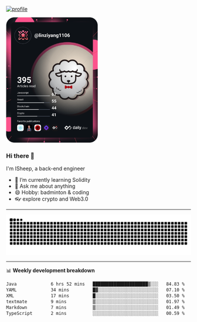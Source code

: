 [![profile](https://user-images.githubusercontent.com/54968314/208005045-e4b42f3b-833d-4242-bfcc-e764865553a2.svg)](https://www.calligrapher.ai/)

<a href="https://app.daily.dev/linziyang1106"><img src="/devcard.png" width="250" alt="ISheep's Dev Card"/></a>

### Hi there 🐏

I'm ISheep, a back-end engineer

- 🔭 I’m currently learning Solidity
- 💬 Ask me about anything
- 😄 Hobby: badminton & coding
- 👓 explore crypto and Web3.0

-------

![](https://raw.githubusercontent.com/ISheepp/ISheepp/output/github-contribution-grid-snake.svg)

-------

📊 **Weekly development breakdown**
<!--START_SECTION:waka-->

```text
Java             6 hrs 52 mins   █████████████████████▒░░░   84.83 %
YAML             34 mins         █▓░░░░░░░░░░░░░░░░░░░░░░░   07.10 %
XML              17 mins         █░░░░░░░░░░░░░░░░░░░░░░░░   03.50 %
textmate         9 mins          ▒░░░░░░░░░░░░░░░░░░░░░░░░   01.97 %
Markdown         7 mins          ▒░░░░░░░░░░░░░░░░░░░░░░░░   01.49 %
TypeScript       2 mins          ░░░░░░░░░░░░░░░░░░░░░░░░░   00.59 %
```

<!--END_SECTION:waka-->
